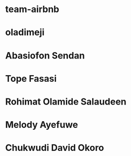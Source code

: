 # team-airbnb
# oladimeji
# Abasiofon Sendan
# Tope Fasasi
# Rohimat Olamide Salaudeen
# Melody Ayefuwe
# Chukwudi David Okoro 
